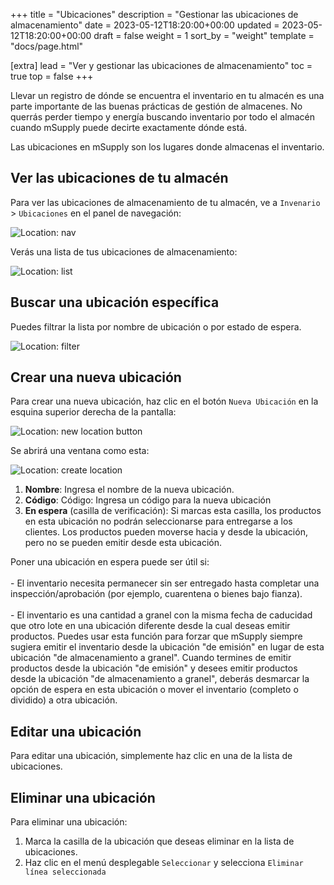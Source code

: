 +++
title = "Ubicaciones"
description = "Gestionar las ubicaciones de almacenamiento"
date = 2023-05-12T18:20:00+00:00
updated = 2023-05-12T18:20:00+00:00
draft = false
weight = 1
sort_by = "weight"
template = "docs/page.html"

[extra]
lead = "Ver y gestionar las ubicaciones de almacenamiento"
toc = true
top = false
+++

Llevar un registro de dónde se encuentra el inventario en tu almacén es una parte importante de las buenas prácticas de gestión de almacenes. No querrás perder tiempo y energía buscando inventario por todo el almacén cuando mSupply puede decirte exactamente dónde está.

Las ubicaciones en mSupply son los lugares donde almacenas el inventario.

## Ver las ubicaciones de tu almacén

Para ver las ubicaciones de almacenamiento de tu almacén, ve a `Invenario` > `Ubicaciones` en el panel de navegación:

![Location: nav](/docs/inventory/images/loc_gotoloc.png)

Verás una lista de tus ubicaciones de almacenamiento:

![Location: list](/docs/inventory/images/loc_loclist.png)

## Buscar una ubicación específica

Puedes filtrar la lista por nombre de ubicación o por estado de espera.

![Location: filter](/docs/inventory/images/location_filter.png)


## Crear una nueva ubicación

Para crear una nueva ubicación, haz clic en el botón `Nueva Ubicación` en la esquina superior derecha de la pantalla:

![Location: new location button](/docs/inventory/images/loc_newlocbutton.png)

Se abrirá una ventana como esta:

![Location: create location](/docs/inventory/images/loc_createloc.png)

1. **Nombre**: Ingresa el nombre de la nueva ubicación.
2. **Código**: Código: Ingresa un código para la nueva ubicación
3. **En espera** (casilla de verificación): Si marcas esta casilla, los productos en esta ubicación no podrán seleccionarse para entregarse a los clientes. Los productos pueden moverse hacia y desde la ubicación, pero no se pueden emitir desde esta ubicación.

<div class="tip">
Poner una ubicación en espera puede ser útil si:
<br><br>
- El inventario necesita permanecer sin ser entregado hasta completar una inspección/aprobación (por ejemplo, cuarentena o bienes bajo fianza).
<br><br>
- El inventario es una cantidad a granel con la misma fecha de caducidad que otro lote en una ubicación diferente desde la cual deseas emitir productos. Puedes usar esta función para forzar que mSupply siempre sugiera emitir el inventario desde la ubicación "de emisión" en lugar de esta ubicación "de almacenamiento a granel". Cuando termines de emitir productos desde la ubicación "de emisión" y desees emitir productos desde la ubicación "de almacenamiento a granel", deberás desmarcar la opción de espera en esta ubicación o mover el inventario (completo o dividido) a otra ubicación.
</div>

## Editar una ubicación

Para editar una ubicación, simplemente haz clic en una de la lista de ubicaciones.

## Eliminar una ubicación

Para eliminar una ubicación:

1. Marca la casilla de la ubicación que deseas eliminar en la lista de ubicaciones.
2. Haz clic en el menú desplegable `Seleccionar` y selecciona `Eliminar línea seleccionada`
